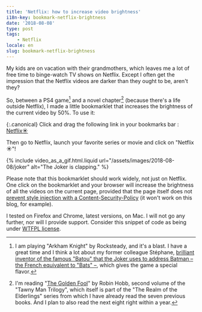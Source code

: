 ```yaml
---
title: 'Netflix: how to increase video brightness'
i18n-key: bookmark-netflix-brightness
date: '2018-08-08'
type: post
tags:
    - Netflix
locale: en
slug: bookmark-netflix-brightness
---
```


My kids are on vacation with their grandmothers, which leaves me a lot of free time to binge-watch TV shows on Netflix. Except I often get the impression that the Netflix videos are darker than they ought to be, aren't they?

<!-- more -->

So, between a PS4 game[^ps4] and a novel chapter[^lire] (because there's a life outside Netflix), I made a little bookmarklet that increases the brightness of the current video by 50%. To use it:

[^ps4]: I am playing "Arkham Knight" by Rocksteady, and it's a blast. I have a great time and I think a lot about my former colleague Stéphane, [brilliant inventor of the famous "Batou" that the Joker uses to address Batman – the French equivalent to "Bats" –](https://nota-bene.org/Trois-jolis-souvenirs-de-traduction), which gives the game a special flavor.
[^lire]: I'm reading "[The Golden Fool](https://en.wikipedia.org/wiki/The_Golden_Fool)" by Robin Hobb, second volume of the "Tawny Man Trilogy", which itself is part of the "The Realm of the Elderlings" series from which I have already read the seven previous books. And I plan to also read the next eight right within a year.

{:.canonical}
Click and drag the following link in your bookmarks bar : <!-- nomicrotypo --><a href="javascript:(function(){[...document.getElementsByTagName('video')].forEach(function(video){video.setAttribute('style',video.getAttribute('style')%7C%7C''+'filter: brightness(150%);');})})()" title="Increase Video Brightness">Netflix☀️</a><!-- endnomicrotypo -->

Then go to Netflix, launch your favorite series or movie and click on "Netflix☀️"!

{% include video_as_a_gif.html.liquid
url="/assets/images/2018-08-08/joker"
alt="The Joker is clapping."
%}

Please note that this bookmarklet should work widely, not just on Netflix. One click on the bookmarklet and your browser will increase the brightness of all the videos on the current page, provided that the page itself does not [prevent style injection with a Content-Security-Policy](https://blog.dareboost.com/en/2016/08/content-security-policy-secure-your-website) (it won't work on this blog, for example).

I tested on Firefox and Chrome, latest versions, on Mac. I will not go any further, nor will I provide support. Consider this snippet of code as being under [WTFPL license](https://en.wikipedia.org/wiki/WTFPL).